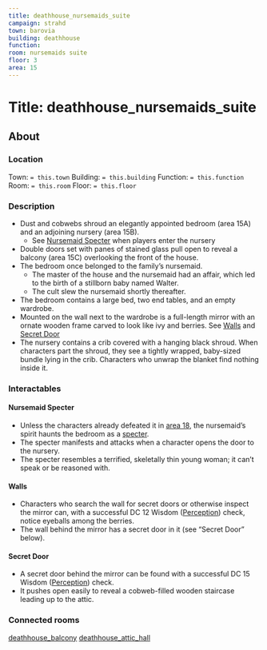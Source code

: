 ```yaml
---
title: deathhouse_nursemaids_suite
campaign: strahd
town: barovia
building: deathhouse
function: 
room: nursemaids suite
floor: 3
area: 15
---
```

# Title: deathhouse_nursemaids_suite
## About
### Location
Town: `= this.town`
Building: `= this.building`
Function: `= this.function`
Room: `= this.room`
Floor: `= this.floor` 
### Description
- Dust and cobwebs shroud an elegantly appointed bedroom (area 15A) and an adjoining nursery (area 15B). 
	- See [Nursemaid Specter](#Nursemaid%20Specter) when players enter the nursery
- Double doors set with panes of stained glass pull open to reveal a balcony (area 15C) overlooking the front of the house.
- The bedroom once belonged to the family’s nursemaid. 
	- The master of the house and the nursemaid had an affair, which led to the birth of a stillborn baby named Walter. 
	- The cult slew the nursemaid shortly thereafter. 
- The bedroom contains a large bed, two end tables, and an empty wardrobe. 
- Mounted on the wall next to the wardrobe is a full-length mirror with an ornate wooden frame carved to look like ivy and berries. See [Walls](#Walls) and [Secret Door](#Secret%20Door)
- The nursery contains a crib covered with a hanging black shroud. When characters part the shroud, they see a tightly wrapped, baby-sized bundle lying in the crib. Characters who unwrap the blanket find nothing inside it.
### Interactables
#### Nursemaid Specter
- Unless the characters already defeated it in [area 18](https://www.dndbeyond.com/sources/cos/appendix-b-death-house#18StorageRoom "area 18"), the nursemaid’s spirit haunts the bedroom as a [specter](https://www.dndbeyond.com/monsters/specter). 
- The specter manifests and attacks when a character opens the door to the nursery. 
- The specter resembles a terrified, skeletally thin young woman; it can’t speak or be reasoned with.
#### Walls
- Characters who search the wall for secret doors or otherwise inspect the mirror can, with a successful DC 12 Wisdom ([Perception](https://www.dndbeyond.com/compendium/rules/basic-rules/using-ability-scores#Perception)) check, notice eyeballs among the berries. 
- The wall behind the mirror has a secret door in it (see “Secret Door” below).
#### Secret Door
- A secret door behind the mirror can be found with a successful DC 15 Wisdom ([Perception](https://www.dndbeyond.com/compendium/rules/basic-rules/using-ability-scores#Perception)) check. 
- It pushes open easily to reveal a cobweb-filled wooden staircase leading up to the attic.
### Connected rooms
[deathhouse_balcony](deathhouse_balcony.md)
[deathhouse_attic_hall](../floor4/deathhouse_attic_hall.md)